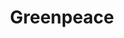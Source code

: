---
title: Greenpeace
url: 'https://engage.us.greenpeace.org/onlineactions/Hx3BaZLxxkyUUo2Jfzsk7w2'
categories:
  - ee42a632-ac6a-4f89-802a-8111cf674d4c
description: >-
  Greenpeace has many ways for people to get involved. Start small by launching
  and participating in campaigns and petitions, or go further and discover or
  create events. Play an active role in achieving a green and peaceful future!
image: null
blueprint: action

---